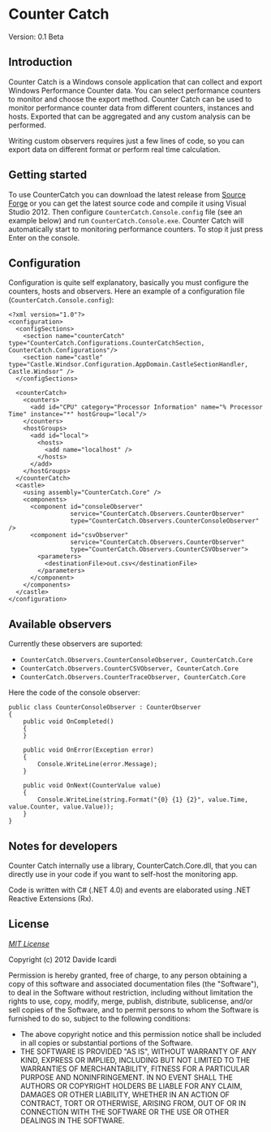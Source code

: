 Counter Catch
=============

Version: 0.1 Beta

Introduction
------------

Counter Catch is a Windows console application that can collect and export Windows Performance Counter data. You can select performance counters to monitor and choose the export method.
Counter Catch can be used to monitor performance counter data from different counters, instances and hosts. Exported that can be aggregated and any custom analysis can be performed.

Writing custom observers requires just a few lines of code, so you can export data on different format or perform real time calculation.

Getting started
---------------

To use CounterCatch you can download the latest release from [Source Forge] or you can get the latest source code and compile it using Visual Studio 2012. 
Then configure `CounterCatch.Console.config` file (see an example below) and run `CounterCatch.Console.exe`.
Counter Catch will automatically start to monitoring performance counters. To stop it just press Enter on the console.

Configuration
---------------

Configuration is quite self explanatory, basically you must configure the counters, hosts and observers.
Here an example of a configuration file (`CounterCatch.Console.config`):

	<?xml version="1.0"?>
	<configuration>
	  <configSections>
		<section name="counterCatch" type="CounterCatch.Configurations.CounterCatchSection, CounterCatch.Configurations"/>
		<section name="castle" type="Castle.Windsor.Configuration.AppDomain.CastleSectionHandler, Castle.Windsor" />
	  </configSections>

	  <counterCatch>
		<counters>
		  <add id="CPU" category="Processor Information" name="% Processor Time" instance="*" hostGroup="local"/>
		</counters>
		<hostGroups>
		  <add id="local">
			<hosts>
			  <add name="localhost" />
			</hosts>
		  </add>
		</hostGroups>
	  </counterCatch>
	  <castle>
		<using assembly="CounterCatch.Core" />
		<components>
		  <component id="consoleObserver"
					 service="CounterCatch.Observers.CounterObserver"
					 type="CounterCatch.Observers.CounterConsoleObserver" />
		  <component id="csvObserver"
					 service="CounterCatch.Observers.CounterObserver"
					 type="CounterCatch.Observers.CounterCSVObserver">
			<parameters>
			  <destinationFile>out.csv</destinationFile>
			</parameters>
		  </component>
		</components>
	  </castle>
	</configuration>

Available observers
-------------------

Currently these observers are suported:

- `CounterCatch.Observers.CounterConsoleObserver, CounterCatch.Core`
- `CounterCatch.Observers.CounterCSVObserver, CounterCatch.Core`
- `CounterCatch.Observers.CounterTraceObserver, CounterCatch.Core`

Here the code of the console observer:

    public class CounterConsoleObserver : CounterObserver
    {
        public void OnCompleted()
        {
        }

        public void OnError(Exception error)
        {
            Console.WriteLine(error.Message);
        }

        public void OnNext(CounterValue value)
        {
            Console.WriteLine(string.Format("{0} {1} {2}", value.Time, value.Counter, value.Value));
        }
    }

Notes for developers
--------------------

Counter Catch internally use a library, CounterCatch.Core.dll, that you can directly use in your code if you want to self-host the monitoring app. 

Code is written with C# (.NET 4.0) and events are elaborated using .NET Reactive Extensions (Rx).

License
-------

*[MIT License]* 

Copyright (c) 2012 Davide Icardi

Permission is hereby granted, free of charge, to any person obtaining a copy of this software and associated documentation files (the "Software"), to deal in the Software without restriction, including without limitation the rights to use, copy, modify, merge, publish, distribute, sublicense, and/or sell copies of the Software, and to permit persons to whom the Software is furnished to do so, subject to the following conditions:
- The above copyright notice and this permission notice shall be included in all copies or substantial portions of the Software.
- THE SOFTWARE IS PROVIDED "AS IS", WITHOUT WARRANTY OF ANY KIND, EXPRESS OR IMPLIED, INCLUDING BUT NOT LIMITED TO THE WARRANTIES OF MERCHANTABILITY, FITNESS FOR A PARTICULAR PURPOSE AND NONINFRINGEMENT. IN NO EVENT SHALL THE AUTHORS OR COPYRIGHT HOLDERS BE LIABLE FOR ANY CLAIM, DAMAGES OR OTHER LIABILITY, WHETHER IN AN ACTION OF CONTRACT, TORT OR OTHERWISE, ARISING FROM, OUT OF OR IN CONNECTION WITH THE SOFTWARE OR THE USE OR OTHER DEALINGS IN THE SOFTWARE.



[MIT License]: http://opensource.org/licenses/mit-license.php
[Source Forge]: https://sourceforge.net/projects/countercatch/files/
